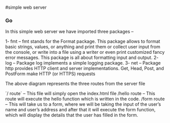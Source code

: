 #simple web server


### Go ###


In this simple web server we have imported three packages –

1- fmt – fmt stands for the Format package. This package allows to format basic strings, values, or anything and print them or collect user input from the console, or write into a file using a writer or even print customized fancy error messages. This package is all about formatting input and output.
2- log – Package log implements a simple logging package.
3- net – Package http provides HTTP client and server implementations. Get, Head, Post, and PostForm make HTTP (or HTTPS) requests

The above diagram represents the three routes from the server file

´/ route´ – This file will simply open the index.html file
/hello route – This route will execute the hello function which is written in the code.
/form route – This will take us to a form, where we will be taking the input of the user’s name and user’s address and after that it will execute the form function, which will display the details that the user has filled in the form.
